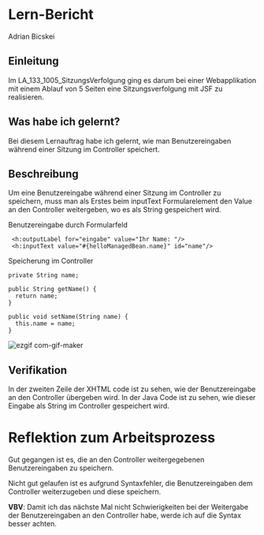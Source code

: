 # Lern-Bericht
Adrian Bicskei

## Einleitung

Im LA_133_1005_SitzungsVerfolgung ging es darum bei einer Webapplikation mit einem Ablauf von 5 Seiten eine Sitzungsverfolgung mit JSF zu realisieren. 

## Was habe ich gelernt?

Bei diesem Lernauftrag habe ich gelernt, wie man Benutzereingaben während einer Sitzung im Controller speichert. 

## Beschreibung

Um eine Benutzereingabe während einer Sitzung im Controller zu speichern, muss man als Erstes beim inputText Formularelement den Value an den Controller weitergeben, wo es als String gespeichert wird. 


Benutzereingabe durch Formularfeld
```
 <h:outputLabel for="eingabe" value="Ihr Name: "/> 
 <h:inputText value="#{helloManagedBean.name}" id="name"/>
```           
            
Speicherung im Controller            
```            
private String name;
            
public String getName() {
  return name;
}

public void setName(String name) {
  this.name = name;
}
```            

![ezgif com-gif-maker](https://user-images.githubusercontent.com/112397931/187230011-9f822a45-a830-4700-a16d-0de89ea49e40.gif)

## Verifikation

In der zweiten Zeile der XHTML code ist zu sehen, wie der Benutzereingabe an den Controller übergeben wird.
In der Java Code ist zu sehen, wie dieser Eingabe als String im Controller gespeichert wird.

# Reflektion zum Arbeitsprozess

Gut gegangen ist es, die an den Controller weitergegebenen Benutzereingaben zu speichern. 

Nicht gut gelaufen ist es aufgrund Syntaxfehler, die Benutzereingaben dem Controller weiterzugeben und diese speichern. 

**VBV**: Damit ich das nächste Mal nicht Schwierigkeiten bei der Weitergabe der Benutzereingaben an den Controller habe, werde ich auf die Syntax besser achten. 
